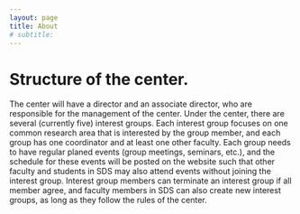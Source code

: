 ```yaml
---
layout: page
title: About
# subtitle: 
---
```


# Structure of the center. 
The center will have a director and an associate director, who are responsible for the management of the center. Under the center, there are several (currently five) interest groups. Each interest group focuses on one common research area that is interested by the group member, and each group has one coordinator and at least one other faculty. Each group needs to have regular planed events (group meetings, seminars, etc.), and the schedule for these events will be posted on the website such that other faculty and students in SDS may also attend events without joining the interest group. Interest group members can terminate an interest group if all member agree, and faculty members in SDS can also create new interest groups, as long as they follow the rules of the center.
